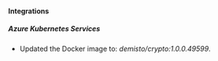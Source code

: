#### Integrations
##### Azure Kubernetes Services
- Updated the Docker image to: *demisto/crypto:1.0.0.49599*.